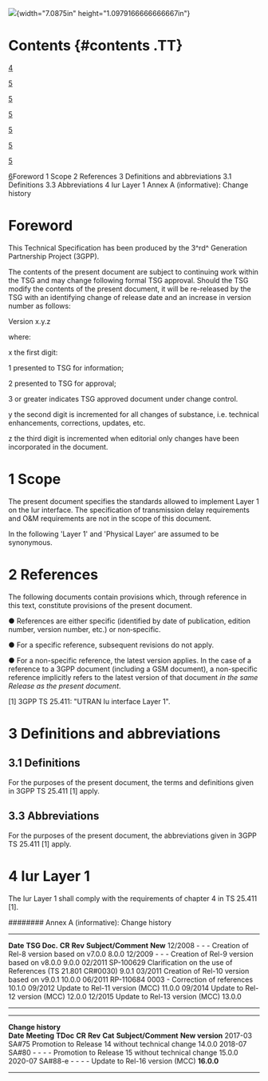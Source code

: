 ![](media/image1.jpeg){width="7.0875in" height="1.0979166666666667in"}

Contents {#contents .TT}
========

[4](#foreword)

[5](#scope)

[5](#references)

[5](#definitions-and-abbreviations)

[5](#definitions)

[5](#abbreviations)

[5](#iur-layer-1)

[6](#annex-a-informative-change-history)Foreword 1 Scope 2 References 3
Definitions and abbreviations 3.1 Definitions 3.3 Abbreviations 4 Iur
Layer 1 Annex A (informative): Change history

Foreword
========

This Technical Specification has been produced by the 3^rd^ Generation
Partnership Project (3GPP).

The contents of the present document are subject to continuing work
within the TSG and may change following formal TSG approval. Should the
TSG modify the contents of the present document, it will be re-released
by the TSG with an identifying change of release date and an increase in
version number as follows:

Version x.y.z

where:

x the first digit:

1 presented to TSG for information;

2 presented to TSG for approval;

3 or greater indicates TSG approved document under change control.

y the second digit is incremented for all changes of substance, i.e.
technical enhancements, corrections, updates, etc.

z the third digit is incremented when editorial only changes have been
incorporated in the document.

1 Scope
=======

The present document specifies the standards allowed to implement Layer
1 on the Iur interface. The specification of transmission delay
requirements and O&M requirements are not in the scope of this document.

In the following 'Layer 1' and 'Physical Layer' are assumed to be
synonymous.

2 References
============

The following documents contain provisions which, through reference in
this text, constitute provisions of the present document.

● References are either specific (identified by date of publication,
edition number, version number, etc.) or non‑specific.

● For a specific reference, subsequent revisions do not apply.

● For a non-specific reference, the latest version applies. In the case
of a reference to a 3GPP document (including a GSM document), a
non-specific reference implicitly refers to the latest version of that
document *in the same Release as the present document*.

\[1\] 3GPP TS 25.411: \"UTRAN Iu interface Layer 1\".

3 Definitions and abbreviations
===============================

3.1 Definitions
---------------

For the purposes of the present document, the terms and definitions
given in 3GPP TS 25.411 \[1\] apply.

3.3 Abbreviations
-----------------

For the purposes of the present document, the abbreviations given in
3GPP TS 25.411 \[1\] apply.

4 Iur Layer 1
=============

The Iur Layer 1 shall comply with the requirements of chapter 4 in TS
25.411 \[1\].

######## Annex A (informative): Change history

  ---------- -------------- -------- --------- ------------------------------------------------------------- ---------
  **Date**   **TSG Doc.**   **CR**   **Rev**   **Subject/Comment**                                           **New**
  12/2008    \-             \-       \-        Creation of Rel-8 version based on v7.0.0                     8.0.0
  12/2009    \-             \-       \-        Creation of Rel-9 version based on v8.0.0                     9.0.0
  02/2011    SP-100629                         Clarification on the use of References (TS 21.801 CR\#0030)   9.0.1
  03/2011                                      Creation of Rel-10 version based on v9.0.1                    10.0.0
  06/2011    RP-110684      0003     \-        Correction of references                                      10.1.0
  09/2012                                      Update to Rel-11 version (MCC)                                11.0.0
  09/2014                                      Update to Rel-12 version (MCC)                                12.0.0
  12/2015                                      Update to Rel-13 version (MCC)                                13.0.0
  ---------- -------------- -------- --------- ------------------------------------------------------------- ---------

  -------------------- ------------- ---------- -------- --------- --------- -------------------------------------------------- -----------------
  **Change history**                                                                                                            
  **Date**             **Meeting**   **TDoc**   **CR**   **Rev**   **Cat**   **Subject/Comment**                                **New version**
  2017-03              SA\#75                                                Promotion to Release 14 without technical change   14.0.0
  2018-07              SA\#80        \-         \-       \-        \-        Promotion to Release 15 without technical change   15.0.0
  2020-07              SA\#88-e      \-         \-       \-        \-        Update to Rel-16 version (MCC)                     **16.0.0**
  -------------------- ------------- ---------- -------- --------- --------- -------------------------------------------------- -----------------
